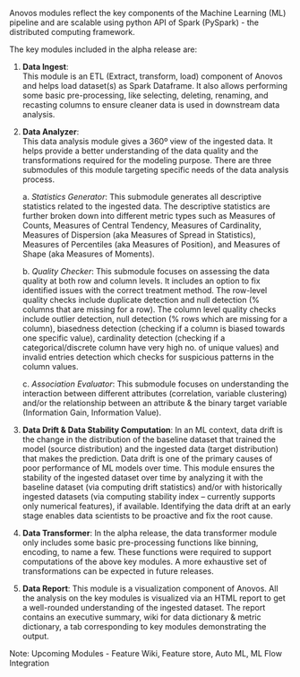Anovos modules reflect the key components of the Machine Learning (ML) pipeline and are scalable using python API of Spark (PySpark) - the distributed computing framework.

The key modules included in the alpha release are:

1. **Data Ingest**:   
    This module is an ETL (Extract, transform, load) component of Anovos and helps load dataset(s) as Spark Dataframe. It also allows performing some basic pre-processing, like selecting, deleting, renaming, and recasting columns to ensure cleaner data is used in downstream data analysis.
2. **Data Analyzer**:  
    This data analysis module gives a 360º view of the ingested data. It helps provide a better understanding of the data quality and the transformations required for the modeling purpose. There are three submodules of this module targeting specific needs of the data analysis process. 
       
    a. *Statistics Generator*: 
    This submodule generates all descriptive statistics related to the ingested data. The descriptive statistics are further broken down into different metric types such as Measures of Counts, Measures of Central Tendency, Measures of Cardinality, Measures of Dispersion (aka Measures of Spread in Statistics), Measures of Percentiles (aka Measures of Position), and Measures of Shape (aka Measures of Moments).
        
    b. *Quality Checker*: 
    This submodule focuses on assessing the data quality at both row and column levels. It includes an option to fix identified issues with the correct treatment method. The row-level quality checks include duplicate detection and null detection (% columns that are missing for a row). The column level quality checks include outlier detection, null detection (% rows which are missing for a column), biasedness detection (checking if a column is biased towards one specific value), cardinality detection (checking if a categorical/discrete column have very high no. of unique values) and invalid entries detection which checks for suspicious patterns in the column values.
        
    c. *Association Evaluator*: 
    This submodule focuses on understanding the interaction between different attributes (correlation, variable clustering) and/or the relationship between an attribute & the binary target variable (Information Gain, Information Value). 

3. **Data Drift & Data Stability Computation**: 
    In an ML context, data drift is the change in the distribution of the baseline dataset that trained the model (source distribution) and the ingested data (target distribution) that makes the prediction. Data drift is one of the primary causes of poor performance of ML models over time. This module ensures the stability of the ingested dataset over time by analyzing it with the baseline dataset (via computing drift statistics) and/or with historically ingested datasets (via computing stability index – currently supports only numerical features), if available. Identifying the data drift at an early stage enables data scientists to be proactive and fix the root cause.
4. **Data Transformer**:
    In the alpha release, the data transformer module only includes some basic pre-processing functions like binning, encoding, to name a few. These functions were required to support computations of the above key modules.  A more exhaustive set of transformations can be expected in future releases.
5. **Data Report**:
    This module is a visualization component of Anovos. All the analysis on the key modules is visualized via an HTML report to get a well-rounded understanding of the ingested dataset. The report contains an executive summary, wiki for data dictionary & metric dictionary, a tab corresponding to key modules demonstrating the output.

Note: Upcoming Modules - Feature Wiki, Feature store, Auto ML, ML Flow Integration 
            
